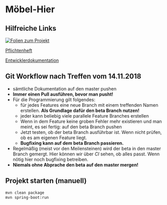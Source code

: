 # Möbel-Hier

## Hilfreiche Links

[![Folien zum Projekt]()](https://tu-dresden.de/ing/informatik/smt/st/studium/lehrveranstaltungen?subject=381&lang=de&leaf=2&head=13&embedding_id=47eddfa7c5a54ed5be49042aff35a31b)

[Pflichtenheft](../master/asciidoc/pflichtenheft.md)

[Entwicklerdokumentation](../master/asciidoc/entwickler_doku.md)

## Git Workflow nach Treffen vom 14.11.2018

- sämtliche Dokumentation auf den master pushen
- **Immer einen Pull ausführen, bevor man pusht!**
- Für die Programmierung gilt folgendes:
  - für jedes Features eine neue Branch mit einem treffenden Namen erstellen. **Als Grundlage dafür den beta Branch nutzen!**
  - jeder kann beliebig viele parallele Feature Branches erstellen
  - Wenn in dem Feature keine groben Fehler mehr existieren und man meint, es sei fertig: auf den beta Branch pushen
  - Jetzt testen, ob der beta Branch ausführbar ist. Wenn nicht prüfen, ob es am eigenen Feature liegt.
  - **Bugfixing kann auf dem beta Branch passieren.**
- Regelmäßig (meist vor den Meilensteinen) wird der beta in den master Branch gemergt. Hier können wir über *CI* sehen, ob alles passt. Wenn nötig hier noch bugfixing betreiben.
- **Niemals ohne Abprache den beta auf den master mergen!**
  

## Projekt starten (manuell)
``` bash
mvn clean package
mvn spring-boot:run
```
